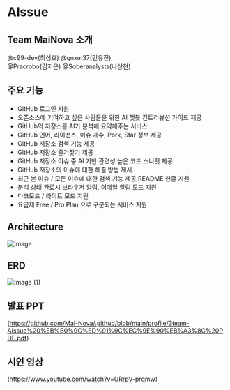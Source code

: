 # AIssue
## Team MaiNova 소개
@c99-dev(최성호) 
@gnxm37(민유진)  
@Pracrobo(김지은) 
@Soberanalysts(나상현) 

## 주요 기능
- GitHub 로그인 지원
- 오픈소스에 기여하고 싶은 사람들을 위한 AI 챗봇 컨트리뷰션 가이드 제공
- GitHub의 저장소를 AI가 분석해 요약해주는 서비스
- GitHub 언어, 라이선스, 이슈 개수, Pork, Star 정보 제공
- GitHub 저장소 검색 기능 제공
- GitHub 저장소 즐겨찾기 제공
- GitHub 저장소 이슈 중 AI 기반 관련성 높은 코드 스니펫 제공
- GitHub 저장소의 이슈에 대한 해결 방법 제시
- 최근 본 이슈 / 모든 이슈에 대한 검색 기능 제공
  README 한글 지원
- 분석 상태 완료시 브라우저 알림, 이메일 알림 모드 지원
- 다크모드 / 라이트 모드 지원
- 요금제 Free / Pro Plan 으로 구분되는 서비스 지원


## Architecture
![image](https://github.com/user-attachments/assets/0583c709-6a17-4eeb-9700-c580df0ff1a8)


## ERD 
![image (1)](https://github.com/user-attachments/assets/c49a7554-92bb-4a44-a010-9cf657ecc403)

## 발표 PPT
(https://github.com/Mai-Nova/.github/blob/main/profile/3team-AIssue%20%EB%B0%9C%ED%91%9C%EC%9E%90%EB%A3%8C%20PDF.pdf)

## 시연 영상
(https://www.youtube.com/watch?v=URrpV-prqmw)
